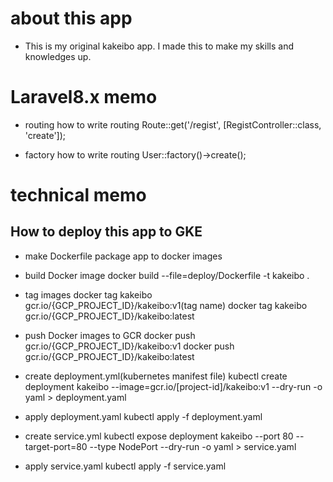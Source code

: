 # about this app
- This is my original kakeibo app. I made this to make my skills and knowledges up.


# Laravel8.x memo
- routing
how to write routing
Route::get('/regist', [RegistController::class, 'create']);

- factory
how to write routing
User::factory()->create();


# technical memo

## How to deploy this app to GKE
- make Dockerfile
package app to docker images

- build Docker image
docker build --file=deploy/Dockerfile -t kakeibo .

- tag images
docker tag kakeibo gcr.io/{GCP_PROJECT_ID}/kakeibo:v1(tag name)
docker tag kakeibo gcr.io/{GCP_PROJECT_ID}/kakeibo:latest

- push Docker images to GCR
docker push gcr.io/{GCP_PROJECT_ID}/kakeibo:v1
docker push gcr.io/{GCP_PROJECT_ID}/kakeibo:latest

- create deployment.yml(kubernetes manifest file)
kubectl create deployment kakeibo --image=gcr.io/[project-id]/kakeibo:v1 --dry-run -o yaml > deployment.yaml

- apply deployment.yaml
kubectl apply -f deployment.yaml

- create service.yml
kubectl expose deployment kakeibo --port 80 --target-port=80 --type NodePort --dry-run -o yaml > service.yaml

- apply service.yaml
kubectl apply -f service.yaml